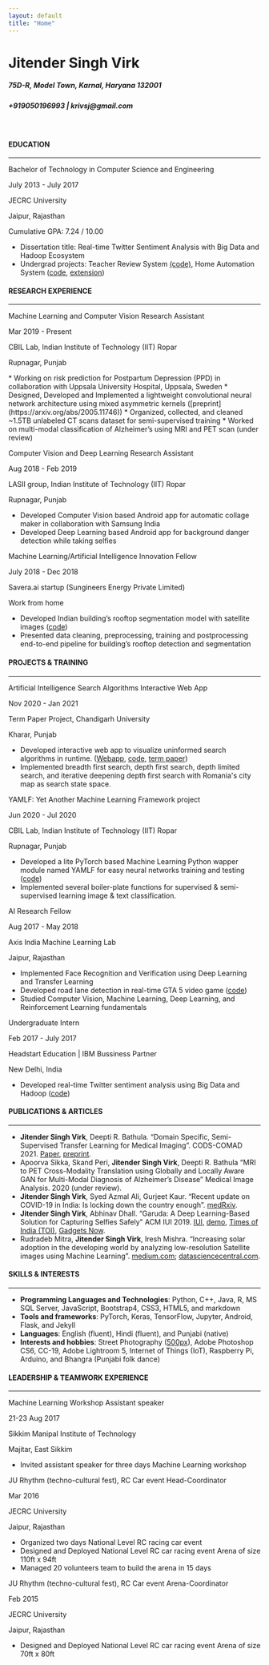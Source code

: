 ```yaml
---
layout: default
title: "Home"
---
```


<h1 class="text-center"> <b>Jitender Singh Virk</b> </h1>
<h5 class="text-center text-muted">75D-R, Model Town, Karnal, Haryana 132001</h5>
<h5 class="text-center text-muted mb-0">+919050196993 | krivsj@gmail.com</h5>
<br>
<h4 class="text-center mb-0 mt-0"> <b>EDUCATION</b> </h4>
<hr class="cussepa">

<!-- <div id="textbox">
  <p class="alignleft font-weight-bold mb-0">Master of Engineering in Computer Science and Engineering (Artificial Intelligence & Machine Learning Specialization)</p>
  <p class="alignright mb-0">Expected Jun 2022</p>
</div>
<div style="clear: both;"></div>
<div id="textbox">
  <p class="alignleft font-italic mb-0">Chandigarh University</p>
  <p class="alignright mb-0">Kharar, Punjab</p>
</div>
<div style="clear: both;"></div>
* First year graduate student
<br> -->

<div id="textbox">
  <p class="alignleft font-weight-bold mb-0">Bachelor of Technology in Computer Science and Engineering</p>
  <p class="alignright mb-0">July 2013 - July 2017</p>
</div>
<div style="clear: both;"></div>
<div id="textbox">
  <p class="alignleft font-italic mb-0">JECRC University</p>
  <p class="alignright mb-0">Jaipur, Rajasthan</p>
</div>
<div style="clear: both;"></div>

Cumulative GPA: 7.24 / 10.00
* Dissertation title: Real-time Twitter Sentiment Analysis with Big Data and Hadoop Ecosystem
* Undergrad projects: Teacher Review System [(code)](https://github.com/VirkSaab/Teacher-Review-System), Home
Automation System ([code](https://github.com/VirkSaab/Home-Automation), [extension](https://github.com/VirkSaab/Car-Parking-Alarm-System))


<!-- <h4 class="text-center mb-0"> <b>RESEARCH INTERESTS</b></h4>
<hr class="cussepa"> -->


<h4 class="text-center mb-0"> <b>RESEARCH EXPERIENCE</b></h4>
<hr class="cussepa">
<div id="textbox">
  <p class="alignleft font-weight-bold mb-0">Machine Learning and Computer Vision Research Assistant</p>
  <p class="alignright mb-0">Mar 2019 - Present</p>
</div>
<div style="clear: both;"></div>
<div id="textbox">
  <p class="alignleft font-italic mb-0">CBIL Lab, Indian Institute of Technology (IIT) Ropar</p>
  <p class="alignright mb-0">Rupnagar, Punjab</p>
</div>
<div style="clear: both;"></div>
* Working on risk prediction for Postpartum Depression (PPD) in collaboration with Uppsala University Hospital, Uppsala, Sweden
* Designed, Developed and Implemented a lightweight convolutional neural network architecture using mixed asymmetric kernels ([preprint](https://arxiv.org/abs/2005.11746))
* Organized, collected, and cleaned ~1.5TB unlabeled CT scans dataset for semi-supervised
training
* Worked on multi-modal classification of Alzheimer’s using MRI and PET scan (under review)


<div id="textbox">
  <p class="alignleft font-weight-bold mb-0">Computer Vision and Deep Learning Research Assistant</p>
  <p class="alignright mb-0">Aug 2018 - Feb 2019</p>
</div>
<div style="clear: both;"></div>
<div id="textbox">
  <p class="alignleft font-italic mb-0">LASII group, Indian Institute of Technology (IIT) Ropar</p>
  <p class="alignright mb-0">Rupnagar, Punjab</p>
</div>
<div style="clear: both;"></div>

* Developed Computer Vision based Android app for automatic collage maker in collaboration with
Samsung India
* Developed Deep Learning based Android app for background danger detection while taking selfies


<div id="textbox">
  <p class="alignleft font-weight-bold mb-0">Machine Learning/Artificial Intelligence Innovation Fellow</p>
  <p class="alignright mb-0">July 2018 - Dec 2018</p>
</div>
<div style="clear: both;"></div>
<div id="textbox">
  <p class="alignleft font-italic mb-0">Savera.ai startup (Sungineers Energy Private Limited)</p>
  <p class="alignright mb-0">Work from home</p>
</div>
<div style="clear: both;"></div>

* Developed Indian building’s rooftop segmentation model with satellite images ([code](https://github.com/SaveraLLC/Indian-rooftops-detection))
* Presented data cleaning, preprocessing, training and postprocessing end-to-end pipeline for
building’s rooftop detection and segmentation

<h4 class="text-center mb-0"> <b>PROJECTS & TRAINING</b></h4>
<hr class="cussepa">


<div id="textbox">
  <p class="alignleft font-weight-bold mb-0">Artificial Intelligence Search Algorithms Interactive Web App</p>
  <p class="alignright mb-0">Nov 2020 - Jan 2021</p>
</div>
<div style="clear: both;"></div>
<div id="textbox">
  <p class="alignleft font-italic mb-0">Term Paper Project, Chandigarh University</p>
  <p class="alignright mb-0">Kharar, Punjab</p>
</div>
<div style="clear: both;"></div>

* Developed interactive web app to visualize uninformed search algorithms in runtime. ([Webapp](http://aiuninformedsearchalgos.pythonanywhere.com), [code](https://github.com/VirkSaab/ai_uninformed_search_algorithms_interactive_webapp), [term paper](https://cumailin-my.sharepoint.com/:b:/g/personal/20mai1035_cuchd_in/EUtqdWoxHrxLowAyAK0R1A0B3Np1bmTvT9QNkFhunJfmXg?e=KiDalN))
* Implemented breadth first search, depth first search, depth limited search, and iterative deepening depth first search with Romania's city map as search state space.

<!-- <div id="textbox">
  <p class="alignleft font-weight-bold mb-0">Auto Photomontage</p>
  <p class="alignright mb-0">Nov 2020 - Jan 2021</p>
</div>
<div style="clear: both;"></div>
<div id="textbox">
  <p class="alignleft font-italic mb-0">Term Paper Project, Chandigarh University</p>
  <p class="alignright mb-0">Kharar, Punjab</p>
</div>
<div style="clear: both;"></div>

* Developed interactive web app to demonstrate this project.. ([Webapp](http://jsvirk47.pythonanywhere.com), [code](https://github.com/VirkSaab/auto_photo_montage_webapp), [term paper](https://cumailin-my.sharepoint.com/:b:/g/personal/20mai1035_cuchd_in/EW2JuFrf7o1AjjZFFbV2gD0BbAdSZrjTIPBP8h4fvoReDw?e=bEIqyv))
* Implemented several computer vision algorithms for smooth image-to-image transition and elegant presentation. -->

<div id="textbox">
  <p class="alignleft font-weight-bold mb-0">YAMLF: Yet Another Machine Learning Framework project</p>
  <p class="alignright mb-0">Jun 2020 - Jul 2020</p>
</div>
<div style="clear: both;"></div>
<div id="textbox">
  <p class="alignleft font-italic mb-0">CBIL Lab, Indian Institute of Technology (IIT) Ropar</p>
  <p class="alignright mb-0">Rupnagar, Punjab</p>
</div>
<div style="clear: both;"></div>

* Developed a lite PyTorch based Machine Learning Python wapper module named YAMLF for easy neural
networks training and testing ([code](https://github.com/VirkSaab/YAMLF))
* Implemented several boiler-plate functions for supervised & semi-supervised learning image & text classification.

<div id="textbox">
  <p class="alignleft font-weight-bold mb-0">AI Research Fellow</p>
  <p class="alignright mb-0">Aug 2017 - May 2018</p>
</div>
<div style="clear: both;"></div>
<div id="textbox">
  <p class="alignleft font-italic mb-0">Axis India Machine Learning Lab</p>
  <p class="alignright mb-0">Jaipur, Rajasthan</p>
</div>
<div style="clear: both;"></div>

* Implemented Face Recognition and Verification using Deep Learning and Transfer Learning
* Developed road lane detection in real-time GTA 5 video game ([code](https://github.com/VirkSaab/Lane-detection-in-GTA-5-Video-Game))
* Studied Computer Vision, Machine Learning, Deep Learning, and Reinforcement Learning
fundamentals


<div id="textbox">
  <p class="alignleft font-weight-bold mb-0">Undergraduate Intern</p>
  <p class="alignright mb-0">Feb 2017 - July 2017</p>
</div>
<div style="clear: both;"></div>
<div id="textbox">
  <p class="alignleft font-italic mb-0">Headstart Education | IBM Bussiness Partner</p>
  <p class="alignright mb-0">New Delhi, India</p>
</div>
<div style="clear: both;"></div>

* Developed real-time Twitter sentiment analysis using Big Data and Hadoop ([code](https://github.com/VirkSaab/Twitter-Sentiment-Analysis))


<h4 class="text-center mb-0"> <b>PUBLICATIONS & ARTICLES</b> </h4>
<hr class="cussepa">

* **Jitender Singh Virk**, Deepti R. Bathula. “Domain Specific, Semi-Supervised Transfer
Learning for Medical Imaging”. CODS-COMAD 2021. [Paper](https://dl.acm.org/doi/10.1145/3430984.3431022), [preprint](https://arxiv.org/abs/2005.11746).
* Apoorva Sikka, Skand Peri, **Jitender Singh Virk**, Deepti R. Bathula “MRI to PET Cross-Modality Translation using Globally and Locally Aware GAN for Multi-Modal Diagnosis of Alzheimer’s Disease” Medical Image Analysis. 2020 (under review).
* **Jitender Singh Virk**, Syed Azmal Ali, Gurjeet Kaur. “Recent update on COVID-19 in India: Is
locking down the country enough”. [medRxiv](https://doi.org/10.1101/2020.04.06.20053124).
* **Jitender Singh Virk**, Abhinav Dhall. “Garuda: A Deep Learning-Based Solution for Capturing
Selfies Safely” ACM IUI 2019. [IUI](https://doi.org/10.1145/3308557.3308669), [demo](https://sites.google.com/iitrpr.ac.in/garuda), [Times of India (TOI)](https://timesofindia.indiatimes.com/city/chandigarh/application-to-prevent-selfie-deaths/articleshow/66563387.cms),
[Gadgets Now](https://www.gadgetsnow.com/tech-news/iit-ropar-develops-app-to-prevent-selfie-deaths/articleshow/66565825.cms).
* Rudradeb Mitra, **Jitender Singh Virk**, Iresh Mishra. “Increasing solar adoption in the
developing world by analyzing low-resolution Satellite images using Machine Learning”.
[medium.com](https://medium.com/savera-ai/using-machine-learning-semantic-segmentation-to-identify-rooftops-in-low-resolution-satellite-54a900137e10); [datasciencecentral.com](https://www.datasciencecentral.com/profiles/blogs/using-semantic-segmentation-to-identify-rooftops-in-low).


<h4 class="text-center mb-0"> <b>SKILLS & INTERESTS</b> </h4>
<hr class="cussepa">

* **Programming Languages and Technologies**: Python, C++, Java, R, MS SQL Server, JavaScript, Bootstrap4, CSS3, HTML5, and markdown
* **Tools and frameworks**: PyTorch, Keras, TensorFlow, Jupyter, Android, Flask, and Jekyll
* **Languages**: English (fluent), Hindi (fluent), and Punjabi (native)
* **Interests and hobbies**: Street Photography ([500px](https://500px.com/krivsj)), Adobe Photoshop CS6, CC-19, Adobe Lightroom 5, Internet of Things
(IoT), Raspberry Pi, Arduino, and Bhangra (Punjabi folk dance)


<h4 class="text-center mb-0"> <b>LEADERSHIP & TEAMWORK EXPERIENCE</b> </h4>
<hr class="cussepa">
<div id="textbox">
  <p class="alignleft font-weight-bold mb-0">Machine Learning Workshop Assistant speaker</p>
  <p class="alignright mb-0">21-23 Aug 2017</p>
</div>
<div style="clear: both;"></div>
<div id="textbox">
  <p class="alignleft font-italic mb-0"> Sikkim Manipal Institute of Technology</p>
  <p class="alignright mb-0">Majitar, East Sikkim</p>
</div>
<div style="clear: both;"></div>

* Invited assistant speaker for three days Machine Learning workshop


<div id="textbox">
  <p class="alignleft font-weight-bold mb-0">JU Rhythm (techno-cultural fest), RC Car event Head-Coordinator</p>
  <p class="alignright mb-0">Mar 2016</p>  
</div>
<div style="clear: both;"></div>
<div id="textbox">
  <p class="alignleft font-italic mb-0">JECRC University</p>
  <p class="alignright mb-0">Jaipur, Rajasthan</p>
</div>
<div style="clear: both;"></div>

* Organized two days National Level RC racing car event
* Designed and Deployed National Level RC car racing event Arena of size 110ft x 94ft
* Managed 20 volunteers team to build the arena in 15 days


<div id="textbox">
  <p class="alignleft font-weight-bold mb-0">JU Rhythm (techno-cultural fest), RC Car event Arena-Coordinator</p>
  <p class="alignright mb-0">Feb 2015</p>
</div>
<div style="clear: both;"></div>
<div id="textbox">
  <p class="alignleft font-italic mb-0">JECRC University</p>
  <p class="alignright mb-0">Jaipur, Rajasthan</p>
</div>
<div style="clear: both;"></div>

* Designed and Deployed National Level RC car racing event Arena of size 70ft x 80ft























<!-- ### **Jitender Singh Virk**
      Deep Learning Project Assistant
      Indian Institute of Technology Ropar, Punjab - 140001
      Contact Number: +919050196993
      Email ID: jitendersinghvirk47@gmail.com

---

**EDUCATION**

Bachelor of Technology in Computer Science and Engineering (2013 - 2017)  
CGPA - 7.24/10 (First class 'distinction')  
JECRC University, Jaipur, Rajasthan, India - 303905

---
**Major Project  (15 May 2019 to present): “YAMLF - Yet Another Machine Learning Framework”**  
YAMLF is a PyTorch based light-weight Supervised and Semi-Supervised Machine Learning model training and evaluation Python 3 module. It provides helper functions and classes for easy management of the training procedure. It provides the fundamental tools that we write again and again for every model training like training loop, evaluation, setting schedulers, recording loss and metrics, etc. This module sits inbetween PyTorch's flexible but long code process and Keras' high-level api. It's as flexible as PyTorch but eliminates the code redundancy. There are 5 steps to train a model - set hyperparameters, make dataset class, create dataloaders, make model, and train. Each step is replaceable with plain PyTorch. [Code](https://github.com/VirkSaab/YAMLF)

**Major Project  (5 October 2018 to 22 January 2019): “GARUDA - An Android app for danger detection in the background while taking selfies”**  
This app can alert the user by detecting the level of the danger in the background while capturing selfies. It is based on a custom deep Convolutional Neural Network (CNN). The prediction is performed as a 5 class classification problem with classes representing a different level of danger. Face detection and device orientation information are also used for robustness and lesser battery consumption. The dataset used for training and evaluation consists of a total of 22019 images collected using web scraping. Most of the images are selfies. We manually assigned a label out of 5 categories to each image.  
News links: [Time of India](https://timesofindia.indiatimes.com/city/chandigarh/application-to-prevent-selfie-deaths/articleshow/66563387.cms),
[Gadgets now](https://www.gadgetsnow.com/tech-news/iit-ropar-develops-app-to-prevent-selfie-deaths/articleshow/66565825.cms),
[BBC Telugu Click](https://www.youtube.com/watch?v=Wpn933W0yOI&feature=youtu.be&t=245), [BBC Click Tamil](https://www.youtube.com/watch?v=DJub5OCKC8g&feature=youtu.be&t=195).  

**Major Project  (17 August 2018 to 15 January 2019): “Automatic Collage Maker Android App”**  
It includes an automatic collage making process of given images using a Computer Vision saliency detection algorithm as a backbone. Saliency algorithm is used to detect the salient region of an image. An energy minimization algorithm is used to position similar colour range images closer to each other so that the transition between images look smoother. The resultant collage also contains the metadata of each image, which can be used to backtrack to the original images just by touch/click on the resultant collage image.

**Major Project  (13 July 2018 to 30 December 2018): “Indian building’s rooftop detection from satellite images”**  
This work is a part of the Savera.ai’s instant rooftop mapping for the solar panel installation project. India’s satellite map resolution is less detailed, which makes rooftops’ detection harder. It includes detection of roofs from the low-resolution satellite view of Google Maps, Image Segmentation using deep neural network based on U-Net architecture, TensorFlow, and Python 3.5. The dataset used in this project belongs to the Savera.ai team. [Code](https://github.com/SaveraLLC/Indian-rooftops-detection)

**Minor Project  (30 March, 2018 to 15 May, 2018): “Road Lane detection in real-time GTA 5 Video Game”**  
This project runs on windows only due to the GTA 5 Game. It includes real-time lane detection while driving a car in the game. It uses Computer Vision on low resolution images obtained by screen grabbing script to detect the color of the lanes and postprocessing like thresholding, dilation, etc. to improve the results. [Code](https://github.com/VirkSaab/Lane-detection-in-GTA-5-Video-Game)

**Minor Project  (15 February, 2018 to 20 March, 2018): “Face Recognition and Verification using Deep Learning and Transfer Learning”**  
This project includes LFW dataset for evaluation, image face alignment preprocessing with Joint Face Detection and Alignment using Multi-Task Cascaded Convolutional Networks(MTCNN), pretrained FaceNet(with Inception ResNet v1 model), Tensorflow-gpu with Python 3 on Ubuntu 16.04.  

**Major Project  (1 February 2017 to 11 April 2017): “Sentiment analysis on twitter data using Apache Pig, MapReduce, HDFS, Apache Flume and AFINN Dictionary”**  
Sentiment analysis is extremely useful in social media monitoring as it allows to gain an overview of the wider public opinion behind certain topics. First, Twitter data was pulled using Apache Flume with the help of Twitter streaming API to HDFS sink. Further, Apache Pig was used to load data for analysis. AFINN Dictionary was used for connotating words used in tweets and rate them as positive or negative. Finally, tweets were labelled as positive or negative according to AFINN Dictionary word rating. [Code](https://github.com/VirkSaab/Twitter-Sentiment-Analysis)

**Major Project  (25 October 2016 to 15 December 2016): “Teacher Review System”**  
The Objective of this project is to rate a teacher corresponding to his/her teaching techniques in lectures on a scale of less interesting to highly interesting. We used Support Vector Classifier (Machine Learning algorithm) to classify face expression images, Template Matching and Face Detection (Computer vision algorithms), and Mel-frequency Cepstral Coefficient (MFCC) features (Automatic Speech Recognition algorithm) extracted from teacher’s speech. [Code](https://github.com/VirkSaab/Teacher-Review-System)

**Minor Project  (1 March 2016 to 20 May 2016): “Home Automation System”**  
Hardware includes Arduino Uno R3 Microcontroller, five sensors (light, motion, temperature, gas, and sound), buzzer, LED lights, crystal display and Software include Arduino IDE 1.6.8 and C programming language. Home automation is a residential extension of building automation and involves the control of lights, temperature sensing, appliances, and security. Security sensors such as motion detector and gas sensor interact with buzzer and LED. The display unit provides temperature information and special messages. [Code](https://github.com/VirkSaab/Home-Automation), [extension](https://github.com/VirkSaab/Car-Parking-Alarm-System)

---
**PUBLICATIONS**
* **Jitender Singh Virk**, Deepti R. Bathula “Domain Specific, Semi-Supervised Transfer Learning for Medical Imaging” [arXiv](https://arxiv.org/abs/2005.11746).
* **Jitender Singh Virk**, Syed Azmal Ali, Gurjeet Kaur “Recent update on COVID-19 in India: Is locking down the country enough” [medRxiv](https://doi.org/10.1101/2020.04.06.20053124), [pdf](https://drive.google.com/file/d/1SC06_Yf8E_A2CYm5oOBTXjCBQnjCF2uP/view?usp=sharing).
* **Jitender Singh Virk**, Abhinav Dhall “Garuda: A Deep Learning-Based Solution for Capturing Selfies Safely” ACM IUI 2019.
[Paper Link](https://dl.acm.org/citation.cfm?id=3308669), [demo](https://sites.google.com/iitrpr.ac.in/garuda).
* Rudradeb Mitra, **Jitender Singh Virk** “Increasing Solar adoption in the developing world by analyzing low-resolution Satellite images using Machine Learning.”
[medium.com](https://medium.com/savera-ai/using-machine-learning-semantic-segmentation-to-identify-rooftops-in-low-resolution-satellite-54a900137e10),
[datasciencecentral.com](https://www.datasciencecentral.com/profiles/blogs/using-semantic-segmentation-to-identify-rooftops-in-low)

---
**ACADEMIC AWARDS / SCHOLARSHIPS**

* Appreciated as Best RC Car arena designer from 2013-2016 in JU-Rhythm 2016 National Level Techno-Cultural Fest by Director of JECRC University.
* Received 3rd prize in a group dance, an event of JU-Rhythm 2015 National Level Techno-Cultural Fest, JECRC University.
* Awarded 1st prize in scholarship exam held by PREEYA Pariwar in high school, 2011.
* Awarded National Certificate in Modular Employable Skills, Govt. of India, 25 May 2010.

---
**WORK EXPERIENCE**  
* Biomedical Deep Learning Project Assistant, Indian Institute of Technology Ropar, Rupnagar, Punjab, India.  
Duration: 1 March 2019 to Present.
* Deep Learning and Computer Vision Research Assistant (RA), Indian Institute of Technology Ropar (IIT Ropar), Rupnagar, Punjab, India.  
Duration: 13 August 2018 to 17 February 2019.
* Deep Learning and Computer Vision Innovation Fellow,  Savera.ai, Work from home.
Duration: 13 July 2018 to 30 December 2018.
* Research Fellow, Axis India Machine Learning Lab, Jaipur, Rajasthan.  
Duration: 17 August 2017 to 24 January 2018.
* Invited as an assistant speaker for Machine Learning workshop at Sikkim Manipal Institute of Technology, Sikkim, India,
Duration: 21-23 August 2017W.
* Internship in “Big Data” from IBM CE HeadStar Technologies, New Delhi, India.
Duration: 1 February 2017 to 20 July 2017.

---

**RESPONSIBILITIES**

* Head Coordinator and Arena designer of RC Car event at JU-Rhythm 2016 National Level Techno-Cultural Fest, JECRC University.

* Coordinator and Arena designer of RC Car event at JU-Rhythm 2015 National Level Techno-Cultural Fest, JECRC University.

---
**SKILLS**

* Industry Knowledge and Work Areas
  * Deep Learning
  * Computer Vision
  * Machine learning
  * Natural Language Processing

* Programming Languages and Tools.
  * Python, R, C++, JAVA
  * Markdown, Bootstrap, CSS, and HTML5
  * Git, Jupyter
  * Android

* AI Frameworks
  * PyTorch
  * Keras
  * TensorFlow


---
**OTHER SKILLS**

* Photography [500px](https://500px.com/krivsj), [Instagram](https://www.instagram.com/jsvirk47/)
* Adobe Photoshop CS6, CC 2019
* Adobe Lightroom 5, Classic CC
* Internet of Things(IoT), Raspberry Pi, Arduino
* Bhangra(Punjabi folk dance)
* Languages English (fluent), Hindi (fluent), Punjabi (Mother Tongue).
* Efficient, organized, reliable, team player, fast learner, highly motivated, gets the job done on time. -->
